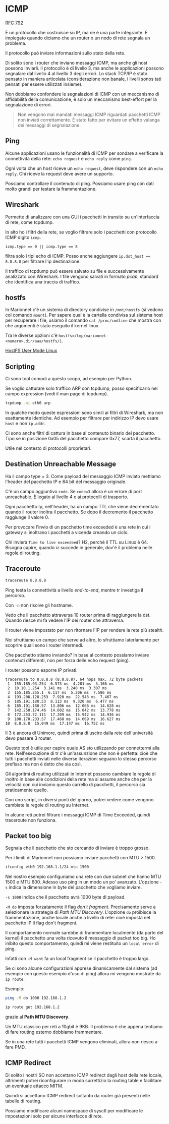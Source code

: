 # ICMP

[RFC 792](https://datatracker.ietf.org/doc/html/rfc792)

È un protocollo che costruisce su IP, ma ne è una parte integrante. È impiegato quando diciamo che un router o un nodo
di rete segnala un problema.

Il protocollo può inviare informazioni sullo stato della rete.

Di solito sono i router che inviano messaggi ICMP, ma anche gli host possono inviarli. Il protocollo è di livello 3, ma
anche le applicazioni possono segnalare dal livello 4 al livello 3 degli errori. Lo stack TCP/IP è stato pensato in
maniera articolata (considerazione non banale, i livelli sonos tati pensati per essere utilizzati insieme).

Non dobbiamo confondere le segnalazioni di ICMP con un meccanismo di affidabilità della comunicazione, è solo un
meccanismo best-effort per la segnalazione di errori.

> Non vengono mai mandati messaggi ICMP riguardati pacchetti ICMP non inviati correttamente. È stato fatto per evitare
un effetto valanga dei messaggi di segnalazione.

## Ping

Alcune applicazioni usano le funzionalità di ICMP per sondare a verificare la connettività della rete: `echo request` e
`echo reply` come `ping`.

Ogni volta che un host riceve un `echo request`, deve rispondere con un `echo reply`.
Chi riceve la request deve avere un supporto.

Possiamo controllare il contenuto di ping. Possiamo usare ping con dati molto grandi per testare la frammentazione.

## Wireshark

Permette di analizzare con una GUI i pacchetti in transito su un'interfaccia di rete, come tcpdump.

In alto ho i filtri della rete, se voglio filtrare solo i pacchetti con protocollo ICMP digito `icmp`.

```
icmp.type == 0 || icmp.type == 8
```

filtra solo i tipi echo di ICMP. Posso anche aggiungere `ip.dst_host == 8.8.8.8` per filtrare l'ip destinazione.

Il traffico di tcpdump può essere salvato su file e successivamente analizzato con Wireshark. I file vengono salvati in
formato _pcap_, standard che identifica una traccia di traffico.

## hostfs

In Marionnet c'è un sistema di directory condivise in `/mnt/hostfs` (si vedono col comando `mount`). Per sapere qual è
la cartella condivisa sul sistema host per recuperare i file, usiamo il comando `cat /proc/cmdline` che mostra con che
argomenti è stato eseguito il kernel linux.

Tra le diverse opzioni c'è `hostfs=/tmp/marionnet-<numero>.dir/aaa/hostfs/1`.

[HostFS User Mode Linux](https://user-mode-linux.sourceforge.net/hostfs.html)

## Scripting

Ci sono tool comodi a questo scopo, ad esempio per Python.

Se voglio catturare solo traffico ARP con tcpdump, posso specificarlo nel campo expression (vedi il man page di tcpdump).

```sh
tcpdump -ni eth0 arp
```

In qualche modo queste espressioni sono simili ai filtri di Wireshark, ma non esattamente identiche. Ad esempio per
filtrare per indirizzo IP devo usare `host` e non `ip.addr`.

Ci sono anche filtri di cattura in base al contenuto binario del pacchetto. Tipo se in posizione 0x05 del pacchetto
compare 0x77, scarta il pacchetto.

Utile nel contesto di protocolli proprietari.

## Destination Unreachable Message

Ha il campo type = 3. Come payload del messaggio ICMP inviato mettiamo l'header del pacchetto IP e 64 bit del messaggio
originale.

C'è un campo aggiuntivo `code`. Se `code=3` allora è un errore di port unreachable. È legato al livello 4 e ai
protocolli di trasporto.

Ogni pacchetto Ip, nell'header, ha un campo TTL che viene decrementato quando il router inoltra il pacchetto. Se dopo
il decremento il pacchetto raggiunge il valore 0.

Per provocare l'invio di un pacchetto time exceeded è una rete in cui i gateway si inoltrano i pacchetti a vicenda
creando un ciclo.

Chi invierà `Time to live exceedeed`? H2, perché il TTL su Linux è 64. Bisogna capire, quando ci succede in generale,
dov'è il problema nelle regole di routing.

## Traceroute

```sh
traceroute 8.8.8.8
```

Ping testa la connettività a livello _end-to-end_, mentre tr investiga il percorso.

Con `-n` non risolve gli hostname.

Vedo che il pacchetto attraversa 10 router prima di raggiungere la dst. Quando riesce mi fa vedere l'IP dei router
che attraversa.

Il router viene impostato per non ritornare l'IP per rendere la rete più stealth.

Noi sfruttiamo un campo che serve ad altro, lo sfruttiamo laterlamente per scoprire quali sono i router intermedi.

Che pacchetto stiamo inviando? In base al contesto possiamo inviare contenuti differenti, non per forza delle echo
request (ping).

I router possono esporre IP privati.

```
traceroute to 8.8.8.8 (8.8.8.8), 64 hops max, 72 byte packets
 1  155.185.93.254  6.573 ms  4.281 ms  3.166 ms
 2  10.10.1.254  3.141 ms  3.240 ms  3.307 ms
 3  155.185.255.1  6.117 ms  5.206 ms  7.586 ms
 4  193.206.128.253  7.920 ms  22.543 ms  7.467 ms
 5  185.191.180.53  8.113 ms  9.320 ms  6.477 ms
 6  185.191.180.57  13.806 ms  12.066 ms  14.628 ms
 7  142.250.174.46  14.602 ms  15.042 ms  13.778 ms
 8  172.253.72.111  17.209 ms  15.942 ms  14.936 ms
 9  108.170.233.57  17.468 ms  14.669 ms  16.627 ms
10  8.8.8.8  15.049 ms  17.147 ms  16.752 ms
```

Il 3 è ancora di Unimore, quindi prima di uscire dalla rete dell'università devo passare 3 router.

Questo tool è utile per capire quale AS sto utilizzando per connettermi alla rete.
Nell'esecuzione di tr c'è un'assunzione che non è perfetta: cioè che tutti i pacchetti inviati nelle diverse iterazioni
seguano lo stesso percorso prefisso ma non è detto che sia così.

Gli algoritmi di routing utilizzati in Internet possono cambiare le regole di inoltro in base alle condizioni della rete
ma si assume anche che per la velocità con cui inviamo questo carrello di pacchetti, il percorso sia praticamente quello.

Con uno script, in diversi punti del giorno, potrei vedere come vengono cambiate le regole di routing su Internet.

In alcune reti potrei filtrare i messaggi ICMP di Time Exceeded, quindi traceroute non funziona.

## Packet too big

Segnala che il pacchetto che sto cercando di inviare è troppo grosso.

Per i limiti di Marionnet non possiamo inviare pacchetti con MTU > 1500.

```sh
ifconfig eth0 192.168.1.1/24 mtu 1500
```

Nel nostro esempio configuriamo una rete con due subnet che hanno MTU 1500 e MTU 600. Adesso uso ping in un modo un po'
avanzato. L'opzione `-s` indica la dimensione in byte del pacchetto che vogliamo inviare.

`-s 1000` indica che il pacchetto avrà 1000 byte di payload.

`-M do` imposta forzatamente il flag *don't fragment*. Precisamente serve a selezionare la strategia di _Path MTU
Discovery_. L'opzione `do` proibisce la frammentazione, anche locale anche a livello di rete: cioè imposta nel
pacchetto IP il flag don't fragment.

Il comportamento normale sarebbe di frammentare localmente (da parte del kernel) il pacchetto una volta ricevuto il
messaggio di packet too big. Ho inibito questo comportamento, quindi mi viene restituito un `local error` di ping.

Infatti con `-M want` fa un local fragment se il pacchetto è troppo largo.

Se ci sono alcune configurazioni apprese dinamicamente dal sistema (ad esempio con questo esempio d'uso di ping) allora
mi vengono mostrate da `ip route`.

Esempio:

```sh
ping -M do 1000 192.168.1.2

ip route get 192.168.1.2
```

grazie al **Path MTU Discovery**.

Un MTU classico per reti a 10gbit è 9KB. Il problema è che appena tentiamo di fare routing esterno dobbiamo frammentare.

Se in una rete tutti i pacchetti ICMP vengono eliminati, allora non riesco a fare PMD.

## ICMP Redirect

Di solito i nostri SO non accettano ICMP redirect dagli host della rete locale, altrimenti potrei riconfigurare in modo
surrettizio la routing table e facilitare un eventuale attacco MITM.

Quindi si accettano ICMP redirect soltanto da router già presenti nelle tabelle di routing.

Possiamo modificare alcuni namespace di sysctl per modificare le impostazioni solo per alcune interfacce di rete.
